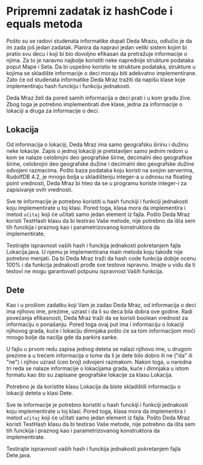 # Pripremni zadatak iz hashCode i equals metoda

Pošto su se radovi studenata informatike dopali Deda Mrazu, odlučio je da im zada još jedan zadatak.
Planira da napravi jedan veliki sistem kojim bi pratio svu decu i koji bi bio dovoljno efikasan da pretražuje informacije o njima.
Za to je naravno najbolje koristiti neke naprednije strukture podataka poput Mape i Seta.
Da bi uspešno koristio te strukture podataka, strukture u kojima se skladište informacije o deci moraju biti adekvatno implementirane.
Zato će od studenata informatike Deda Mraz tražiti da napišu klase koje implementiraju hash funckiju i funkciju jednakosti.

Deda Mraz želi da pored samih informacija o deci prati i u kom gradu žive.
Zbog toga je potrebno implementirati dve klase, jedna za informacije o lokaciji a druga za informacije o deci.

## Lokacija

Od informacija o lokaciji, Deda Mraz ima samo geografsku širinu i dužinu neke lokacije.
Zapis o jednoj lokaciji je pretstavljen samo jednim redom u kom se nalaze celobrojni deo geografske širine, decimalni deo geografkse širine, celobrojni deo geografske dužine i decimalni deo geografske dužine odvojeni razmacima.
Pošto baza podataka koju koristi na svojim serverima, RudolfDB 4.2, je mnogo bolja u skladištenju integer-a u odnosu na floating point vrednosti, Deda Mraz bi hteo da se u programu koriste integer-i za zapisivanje ovih vrednosti.

Sve te informacije je potrebno koristiti u hash funckiji i funkciji jednakosti koju implementirate u toj klasi.
Pored toga, klasa mora da implementira i metod `učitaj` koji će učitati samo jedan element iz fajla.
Pošto Deda Mraz koristi TestHash klasu da bi testirao Vaše metode, nije potrebno da išta sem tih funckija i praznog kao i parametrizovanog konstruktora da implementirate.

Testirajte ispravnost vaših hash i funckija jednakosti pokretanjem fajla Lokacija.java.
U njemu je implementirana main metoda koju takođe nije potrebno menjati.
Da bi Deda Mraz traži da hash code funkcija dobije ocenu 100% i da funkcija jednakosti prođe sve testove ispravno.
Imajte u vidu da ti testovi ne mogu garantovati potpunu ispravnost Vaših funkcija.

## Dete

Kao i u prošlom zadatku koji Vam je zadao Deda Mraz, od informacija o deci ima
njihovo ime, prezime, uzrast i da li su deca bila dobra ove godine.
Radi povećanja efikasnosti, Deda Mraz traži da se koristi boolean vrednost za informaciju o ponašanju.
Pored toga ovaj put ima i informaciju o lokaciji njihovog grada, kuće i lokaciju dimnjaka pošto će sa tom informacijom moći mnogo bolje da nacilja gde da parkira sanke.

U fajlu u prvom redu zapisa jednog deteta se nalazi njihovo ime, u drugom prezime a u trećem informacija o tome da li je dete bilo dobro ili ne ("da" ili "ne") i njihov uzrast (ceo broj) odvojeni razmakom.
Nakon toga, u naredna tri reda se nalaze informacije o lokacijama grada, kuće i dimnjaka u istom formatu kao što su zapisane geografske lokacije za klasu Lokacija.

Potrebno je da koristite klasu Lokacija da biste skladištili informaciju o lokaciji deteta u klasi Dete.

Sve te informacije je potrebno koristiti u hash funckiji i funkciji jednakosti koju implementirate u toj klasi.
Pored toga, klasa mora da implementira i metod `učitaj` koji će učitati samo jedan element iz fajla.
Pošto Deda Mraz koristi TestHash klasu da bi testirao Vaše metode, nije potrebno da išta sem tih funckija i praznog kao i parametrizovanog konstruktora da implementirate.

Testirajte ispravnost vaših hash i funckija jednakosti pokretanjem fajla Dete.java.
